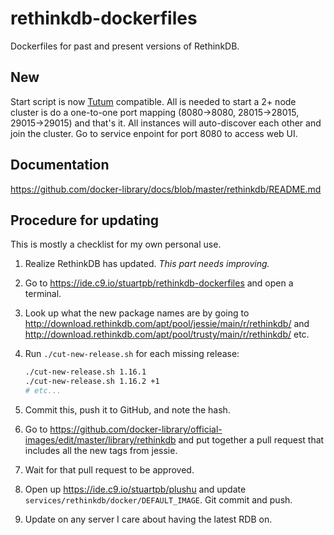 # rethinkdb-dockerfiles

Dockerfiles for past and present versions of RethinkDB.

## New

Start script is now [Tutum](http://tutum.co) compatible.
All is needed to start a 2+ node cluster is do a one-to-one port mapping 
(8080->8080, 28015->28015, 29015->29015) and that's it.
All instances will auto-discover each other and join the cluster.
Go to service enpoint for port 8080 to access web UI.

## Documentation

https://github.com/docker-library/docs/blob/master/rethinkdb/README.md

## Procedure for updating

This is mostly a checklist for my own personal use.

1. Realize RethinkDB has updated. *This part needs improving.*
2. Go to https://ide.c9.io/stuartpb/rethinkdb-dockerfiles and open a terminal.
2. Look up what the new package names are by going to
   http://download.rethinkdb.com/apt/pool/jessie/main/r/rethinkdb/ and
   http://download.rethinkdb.com/apt/pool/trusty/main/r/rethinkdb/ etc.
3. Run `./cut-new-release.sh` for each missing release:

   ```bash
   ./cut-new-release.sh 1.16.1
   ./cut-new-release.sh 1.16.2 +1
   # etc...
   ```

4. Commit this, push it to GitHub, and note the hash.
5. Go to https://github.com/docker-library/official-images/edit/master/library/rethinkdb
   and put together a pull request that includes all the new tags from jessie.
6. Wait for that pull request to be approved.
7. Open up https://ide.c9.io/stuartpb/plushu and update
   `services/rethinkdb/docker/DEFAULT_IMAGE`. Git commit and push.
8. Update on any server I care about having the latest RDB on.
